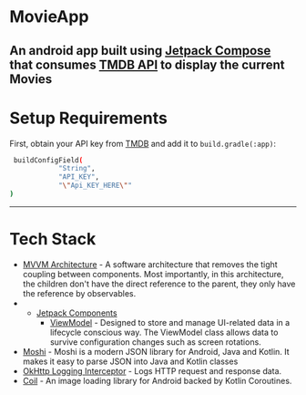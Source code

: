 # MovieApp
An android app built using [Jetpack Compose](https://developer.android.com/jetpack/compose) that consumes [TMDB API](https://developers.themoviedb.org/3/getting-started/introduction) to display the current Movies
---
# Setup Requirements
First, obtain your API key from [TMDB](https://developers.themoviedb.org/3/getting-started/introduction) and add it to  `build.gradle(:app)`:
```bash
 buildConfigField(
            "String",
            "API_KEY",
            "\"Api_KEY_HERE\""
)
```

---
# Tech Stack

- [MVVM Architecture](https://developer.android.com/topic/architecture) - A software architecture that removes the tight coupling between components. Most importantly, in this architecture, the children don't have the direct reference to the parent, they only have the reference by observables.
- - [Jetpack Components](https://developer.android.com/jetpack)
     - [ViewModel](https://developer.android.com/topic/libraries/architecture/viewmodel) - Designed to store and manage UI-related data in a lifecycle conscious way. The ViewModel class allows data to survive configuration changes such as screen rotations.
- [Moshi]([https://github.com/square/gson](https://github.com/square/moshi/)) - Moshi is a modern JSON library for Android, Java and Kotlin. It makes it easy to parse JSON into Java and Kotlin classes
- [OkHttp Logging Interceptor](https://github.com/square/okhttp/blob/master/okhttp-logging-interceptor/README.md) - Logs HTTP request and response data.
- [Coil](https://github.com/coil-kt/coil) - An image loading library for Android backed by Kotlin Coroutines.

    
